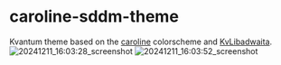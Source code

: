 # caroline-sddm-theme
Kvantum theme based on the [caroline](https://codeberg.org/ed/base16-schemes) colorscheme and [KvLibadwaita](https://github.com/MOIS3Y/KvLibadwaita).
![20241211_16:03:28_screenshot](https://github.com/user-attachments/assets/fe97b162-f0ce-40bc-a16b-f6c0f5092b3a)
![20241211_16:03:52_screenshot](https://github.com/user-attachments/assets/a8be4913-3451-4f73-92de-9455f619e592)
